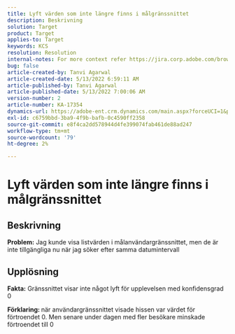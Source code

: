 ```yaml
---
title: Lyft värden som inte längre finns i målgränssnittet
description: Beskrivning
solution: Target
product: Target
applies-to: Target
keywords: KCS
resolution: Resolution
internal-notes: For more context refer https://jira.corp.adobe.com/browse/TGT-41844
bug: false
article-created-by: Tanvi Agarwal
article-created-date: 5/13/2022 6:59:11 AM
article-published-by: Tanvi Agarwal
article-published-date: 5/13/2022 7:00:06 AM
version-number: 2
article-number: KA-17354
dynamics-url: https://adobe-ent.crm.dynamics.com/main.aspx?forceUCI=1&pagetype=entityrecord&etn=knowledgearticle&id=00812730-8ad2-ec11-a7b5-00224809c27a
exl-id: c6759bbd-3ba9-4f9b-bafb-0c4590ff2358
source-git-commit: e8f4ca2dd578944d4fe399074fab461de88ad247
workflow-type: tm+mt
source-wordcount: '79'
ht-degree: 2%

---
```


# Lyft värden som inte längre finns i målgränssnittet

## Beskrivning


<b>Problem:</b> Jag kunde visa listvärden i målanvändargränssnittet, men de är inte tillgängliga nu när jag söker efter samma datumintervall


## Upplösning




<b>Fakta:</b> Gränssnittet visar inte något lyft för upplevelsen med konfidensgrad 0



<b>Förklaring: </b>när användargränssnittet visade hissen var värdet för förtroendet 0. Men senare under dagen med fler besökare minskade förtroendet till 0
